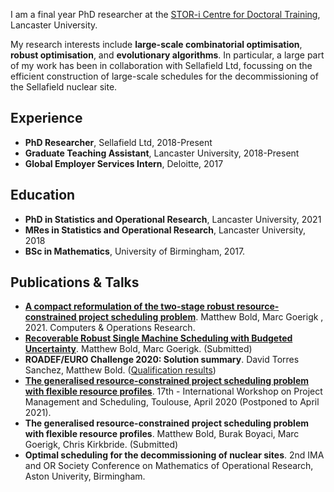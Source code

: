I am a final year PhD researcher at the [STOR-i Centre for Doctoral Training](https://www.lancaster.ac.uk/stor-i/), Lancaster University.

My research interests include **large-scale combinatorial optimisation**, **robust optimisation**, and **evolutionary algorithms**. In particular, a large part of my work has been in collaboration with Sellafield Ltd, focussing on the efficient construction of large-scale schedules for the decommissioning of the Sellafield nuclear site. 


## Experience
- **PhD Researcher**, Sellafield Ltd, 2018-Present
- **Graduate Teaching Assistant**, Lancaster University, 2018-Present
- **Global Employer Services Intern**, Deloitte, 2017

## Education
- **PhD in Statistics and Operational Research**, Lancaster University, 2021
- **MRes in Statistics and Operational Research**, Lancaster University, 2018
- **BSc in Mathematics**, University of Birmingham, 2017.

## Publications & Talks
- [**A compact reformulation of the two-stage robust resource-constrained project scheduling problem**](https://www.sciencedirect.com/science/article/pii/S0305054821000241). Matthew Bold, Marc Goerigk , 2021. Computers & Operations Research.
- [**Recoverable Robust Single Machine Scheduling with Budgeted Uncertainty**](https://arxiv.org/abs/2011.06284). Matthew Bold, Marc Goerigk. (Submitted)
- **ROADEF/EURO Challenge 2020: Solution summary**. David Torres Sanchez, Matthew Bold. ([Qualification results](https://www.roadef.org/challenge/2020/en/qualifresult.php))
- [**The generalised resource-constrained project scheduling problem with flexible resource profiles**](https://pms2020.sciencesconf.org/resource/page/id/13). 17th - International Workshop on Project Management and Scheduling, Toulouse, April 2020 (Postponed to April 2021).
- **The generalised resource-constrained project scheduling problem with flexible resource profiles**. Matthew Bold, Burak Boyaci, Marc Goerigk, Chris Kirkbride. (Submitted)
- **Optimal scheduling for the decommissioning of nuclear sites**. 2nd IMA and OR Society Conference on Mathematics of Operational Research, Aston Univerity, Birmingham.
